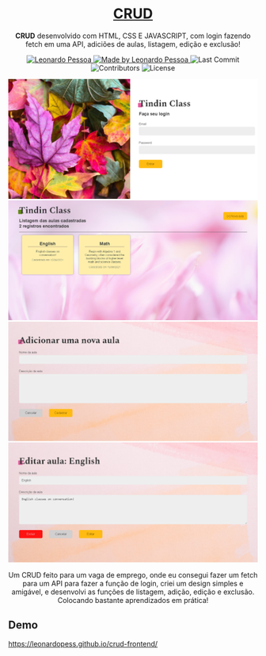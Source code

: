 <h1 align="center">
  <a href="https://leonardopess.github.io/crud-frontend/" target="_blank">
    CRUD
  </a>
</h1>

<p align="center"><b>CRUD</b> desenvolvido com HTML, CSS E JAVASCRIPT, com login fazendo fetch em uma API, adiciões de aulas, listagem, edição e exclusão!</p>

<p align="center">
   <a href="https://www.linkedin.com/in/leonardo-pessoa-5733121b5/">
      <img alt="Leonardo Pessoa" src="https://img.shields.io/badge/-Leonardo Pessoa-4e5acf?style=flat&logo=Linkedin&logoColor=white" />
   </a>
  
  <a href="https://github.com/LeonardoPess">
    <img alt="Made by Leonardo Pessoa" src="https://img.shields.io/badge/made%20by-Leonardo%20Pessoa-5965e0">
  </a>

  <img alt="Last Commit" src="https://img.shields.io/github/last-commit/LeonardoPess/crud-frontend?color=rgb(89,101,224)%22">

  <img alt="Contributors" src="https://img.shields.io/github/contributors/LeonardoPess/crud-frontend?color=rgb(89,101,224)">

  <img alt="License" src="https://img.shields.io/badge/license-MIT-%2304D361?color=rgb(89,101,224)">
</p>

<p align="center">
  <img src="login-tindin.png">
  <img src="classes.png">
  <img src="adicionar-aula.png">
  <img src="edit-classes.png">
</p>

<p align="center">Um CRUD feito para um vaga de emprego, onde eu consegui fazer um fetch para um API para fazer a função de login, criei um design simples e amigável, e desenvolvi as funções de listagem, adição, edição e exclusão. Colocando bastante aprendizados em prática!</p>

## Demo
https://leonardopess.github.io/crud-frontend/
